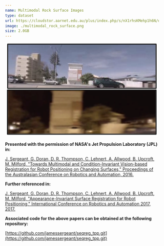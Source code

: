 ```yaml
---
name: Multimodal Rock Surface Images
type: dataset
url: https://cloudstor.aarnet.edu.au/plus/index.php/s/nX1rhsKMehp1h6N/download
image: ./multimodal_rock_surface.png
size: 2.0GB
---
```


<p align="center"><img src="./multilane_sideways.png" alt="Example images from the multimodal rock surface images dataset"/></p>

**Presented with the permission of NASA's Jet Propulsion Laboratory (JPL) in:**

[J. Sergeant, G. Doran, D. R. Thompson, C. Lehnert, A. Allwood, B. Upcroft, M. Milford, "Towards Multimodal and Condition-Invariant Vision-based Registration for Robot Positioning on Changing Surfaces," Proceedings of the Australasian Conference on Robotics and Automation, 2016.](https://www.dropbox.com/s/jures6u20q9yvjn/Towards%20Multimodal%20and%20Condition-Invariant%20Vision-based%20Registration%20for%20Robot%20Positioning%20on%20Changing%20Surfaces.pdf?dl=0)

**Further referenced in:**

[J. Sergeant, G. Doran, D. R. Thompson, C. Lehnert, A. Allwood, B. Upcroft, M. Milford, "Appearance-Invariant Surface Registration for Robot Positioning," International Conference on Robotics and Automation 2017, 2017.](https://www.dropbox.com/s/wnre3ioyrpz7n24/Appearance-Invariant%20Surface%20Registration%20for%20Robot%20Positioning.pdf?dl=0)

**Associated code for the above papers can be obtained at the following repository:**

[https://github.com/jamessergeant/seqreg_tpp.git](https://github.com/jamessergeant/seqreg_tpp.git)
